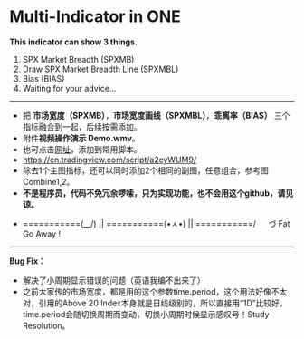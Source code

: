# Multi-Indicator in ONE

**This indicator can show 3 things.**

1. SPX Market Breadth (SPXMB)
2. Draw SPX Market Breadth Line (SPXMBL)
3. Bias (BIAS)
4. Waiting for your advice...

---

* 把 **市场宽度（SPXMB）**，**市场宽度画线（SPXMBL）**，**乖离率（BIAS）** 三个指标融合到一起，后续按需添加。
* 附件**视频操作演示 Demo.wmv**。
* 也可点击[网址](https://cn.tradingview.com/script/a2cyWUM9/)，添加到常用脚本。
* https://cn.tradingview.com/script/a2cyWUM9/
* 除去1个主图指标，还可以同时添加2个相同的副图，任意组合，参考图Combine1,2。
* **不是程序员，代码不免冗余啰嗦，只为实现功能，也不会用这个github，请见谅。**

- ===========(\__/) ||
  ===========(•ㅅ•) ||
  ===========/ 　 づ Fat Go Away !

---

**Bug Fix：**

- 解决了小周期显示错误的问题（英语我编不出来了）
- 之前大家传的市场宽度，都是用的这个参数time.period，这个用法好像不太对，引用的Above 20 Index本身就是日线级别的，所以直接用“1D”比较好，time.period会随切换周期而变动，切换小周期时候显示感叹号！Study Resolution。